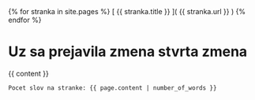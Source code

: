<html>
  <head>
  	<link rel="stylesheet" type="text/css" href={{ "/css/template.css" | absolute_url }}>
  </head>
  
 <body>
 <div class="navigation">
	{% for stranka in site.pages %}
	[ {{ stranka.title }} ]( {{ stranka.url }} )
	{% endfor %}
 </div>

 <h1> Uz sa prejavila zmena stvrta zmena</h1>
 
{{ content }}




 <div class="footer" markdown="1">

	Pocet slov na stranke: {{ page.content | number_of_words }}
	
</div>
 </body>
</html>


